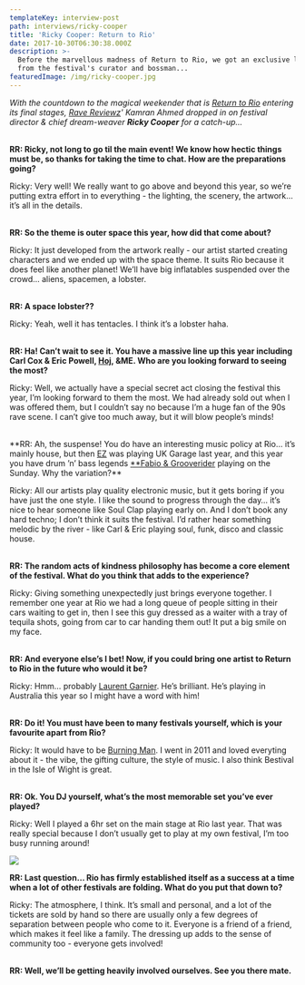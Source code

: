 ```yaml
---
templateKey: interview-post
path: interviews/ricky-cooper
title: 'Ricky Cooper: Return to Rio'
date: 2017-10-30T06:30:38.000Z
description: >-
  Before the marvellous madness of Return to Rio, we got an exclusive lowdown
  from the festival's curator and bossman...
featuredImage: /img/ricky-cooper.jpg
---
```

_With the countdown to the magical weekender that is [Return to Rio](https://www.facebook.com/ReturnToRio/) entering its final stages, [Rave Reviewz](https://www.ravereviewz.net/)' Kamran Ahmed dropped in on festival director & chief dream-weaver **Ricky Cooper** for a catch-up…_
<br><br>

**RR: Ricky, not long to go til the main event! We know how hectic things must be, so thanks for taking the time to chat. How are the preparations going?**

Ricky: Very well! We really want to go above and beyond this year, so we’re putting extra effort in to everything - the lighting, the scenery, the artwork… it’s all in the details.
<br><br>

**RR: So the theme is outer space this year, how did that come about?**

Ricky: It just developed from the artwork really - our artist started creating characters and we ended up with the space theme. It suits Rio because it does feel like another planet! We’ll have big inflatables suspended over the crowd… aliens, spacemen, a lobster.
<br><br>

**RR: A space lobster??**

Ricky: Yeah, well it has tentacles. I think it’s a lobster haha.
<br><br>

**RR: Ha! Can’t wait to see it. You have a massive line up this year including Carl Cox & Eric Powell, [Hoj](https://www.facebook.com/hoj/), &ME. Who are you looking forward to seeing the most?**

Ricky: Well, we actually have a special secret act closing the festival this year, I’m looking forward to them the most. We had already sold out when I was offered them, but I couldn’t say no because I’m a huge fan of the 90s rave scene. I can’t give too much away, but it will blow people’s minds!
<br><br> 

**RR: Ah, the suspense! You do have an interesting music policy at Rio… it’s mainly house, but then [EZ](https://www.facebook.com/djezofficial/) was playing UK Garage last year, and this year you have drum ’n’ bass legends [**Fabio & Grooverider](https://www.facebook.com/fabioandgrooverider/) playing on the Sunday. Why the variation?\*\*

Ricky: All our artists play quality electronic music, but it gets boring if you have just the one style. I like the sound to progress through the day… it’s nice to hear someone like Soul Clap playing early on. And I don’t book any hard techno; I don’t think it suits the festival. I’d rather hear something melodic by the river - like Carl & Eric playing soul, funk, disco and classic house.
<br><br> 

**RR: The random acts of kindness philosophy has become a core element of the festival. What do you think that adds to the experience?**

Ricky: Giving something unexpectedly just brings everyone together. I remember one year at Rio we had a long queue of people sitting in their cars waiting to get in, then I see this guy dressed as a waiter with a tray of tequila shots, going from car to car handing them out! It put a big smile on my face.
<br><br>

**RR: And everyone else’s I bet! Now, if you could bring one artist to Return to Rio in the future who would it be?**

Ricky: Hmm… probably [Laurent Garnier](https://www.facebook.com/laurentgarnierofficial/). He’s brilliant. He’s playing in Australia this year so I might have a word with him!
<br><br>

**RR: Do it! You must have been to many festivals yourself, which is your favourite apart from Rio?**

Ricky: It would have to be [Burning Man](https://l.facebook.com/l.php?u=https%3A%2F%2Fburningman.org%2F&h=ATNFFJGfAmNBT8SJ2Cpu9Y9a6aq5GNUc20X5ZvCzXfl2P6jge0ZWIFPGi_Z-HdS4pWOtwx6Xwt1NhpobN1sOV22IwfHNs16yVc_hnLr6jmH6iXDhmJjjgyQvgRlvMNeBgFmc2qB7SZtAOwFP1KnKdg). I went in 2011 and loved everyting about it - the vibe, the gifting culture, the style of music. I also think Bestival in the Isle of Wight is great.
<br><br>

**RR: Ok. You DJ yourself, what’s the most memorable set you’ve ever played?**

Ricky: Well I played a 6hr set on the main stage at Rio last year. That was really special because I don’t usually get to play at my own festival, I’m too busy running around!

![](/img/return-to-rio.jpg)

**RR: Last question… Rio has firmly established itself as a success at a time when a lot of other festivals are folding. What do you put that down to?**

Ricky: The atmosphere, I think. It’s small and personal, and a lot of the tickets are sold by hand so there are usually only a few degrees of separation between people who come to it. Everyone is a friend of a friend, which makes it feel like a family. The dressing up adds to the sense of community too - everyone gets involved!
<br><br>

**RR: Well, we’ll be getting heavily involved ourselves. See you there mate.**
